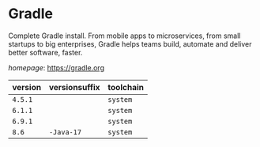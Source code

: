 # Gradle

Complete Gradle install. From mobile apps to microservices, from small startups to big enterprises, Gradle helps teams build, automate and deliver better software, faster.

*homepage*: <https://gradle.org>

version | versionsuffix | toolchain
--------|---------------|----------
``4.5.1`` |  | ``system``
``6.1.1`` |  | ``system``
``6.9.1`` |  | ``system``
``8.6`` | ``-Java-17`` | ``system``
